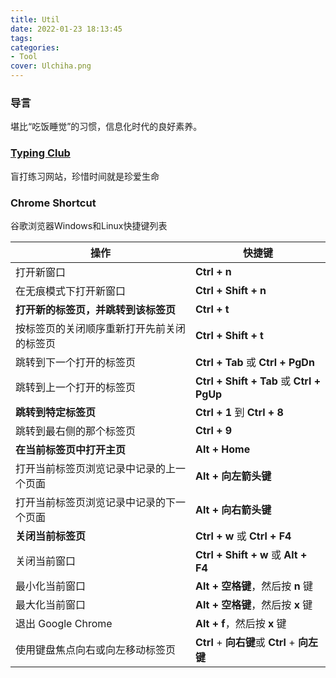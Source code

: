 ```yaml
---
title: Util
date: 2022-01-23 18:13:45
tags:
categories:
- Tool 
cover: Ulchiha.png
---
```


### 导言

堪比“吃饭睡觉”的习惯，信息化时代的良好素养。

### [Typing Club](https://www.typingclub.com/)

盲打练习网站，珍惜时间就是珍爱生命

### Chrome Shortcut

谷歌浏览器Windows和Linux快捷键列表

| **操作**                                   | **快捷键**                                    |
| ------------------------------------------ | --------------------------------------------- |
| 打开新窗口                                 | **Ctrl + n**                                  |
| 在无痕模式下打开新窗口                     | **Ctrl + Shift + n**                          |
| **打开新的标签页，并跳转到该标签页**       | **Ctrl + t**                                  |
| 按标签页的关闭顺序重新打开先前关闭的标签页 | **Ctrl + Shift + t**                          |
| 跳转到下一个打开的标签页                   | **Ctrl + Tab** 或 **Ctrl + PgDn**             |
| 跳转到上一个打开的标签页                   | **Ctrl + Shift + Tab** 或 **Ctrl + PgUp**     |
| **跳转到特定标签页**                       | **Ctrl + 1** 到 **Ctrl + 8**                  |
| 跳转到最右侧的那个标签页                   | **Ctrl + 9**                                  |
| **在当前标签页中打开主页**                 | **Alt + Home**                                |
| 打开当前标签页浏览记录中记录的上一个页面   | **Alt + 向左箭头键**                          |
| 打开当前标签页浏览记录中记录的下一个页面   | **Alt + 向右箭头键**                          |
| **关闭当前标签页**                         | **Ctrl + w** 或 **Ctrl + F4**                 |
| 关闭当前窗口                               | **Ctrl + Shift + w** 或 **Alt + F4**          |
| 最小化当前窗口                             | **Alt + 空格键**，然后按 **n** 键             |
| 最大化当前窗口                             | **Alt + 空格键**，然后按 **x** 键             |
| 退出 Google Chrome                         | **Alt + f**，然后按 **x** 键                  |
| 使用键盘焦点向右或向左移动标签页           | **Ctrl** + **向右键**或 **Ctrl** + **向左键** |



